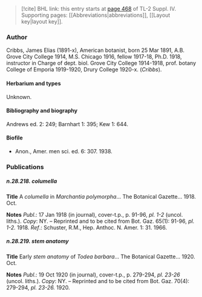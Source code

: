 > [!cite] BHL link: this entry starts at [page 468](https://www.biodiversitylibrary.org/item/103860#page/478/mode/1up) of TL-2 Suppl. IV.
> Supporting pages: [[Abbreviations|abbreviations]], [[Layout key|layout key]].

### Author

Cribbs, James Elias (1891-x), American botanist, born 25 Mar 1891, A.B. Grove City College 1914, M.S. Chicago 1916, fellow 1917-18, Ph.D. 1918, instructor in Charge of dept. biol. Grove City College 1914-1918, prof. botany College of Emporia 1919-1920, Drury College 1920-x. (*Cribbs*).

#### Herbarium and types

Unknown.

#### Bibliography and biography

Andrews ed. 2: 249; Barnhart 1: 395; Kew 1: 644.

#### Biofile

- Anon., Amer. men sci. ed. 6: 307. 1938.

### Publications

##### n.28.218. columella

**Title**
A *columella* in *Marchantia polymorpha*... The Botanical Gazette... 1918. Oct.

**Notes**
*Publ*.: 17 Jan 1918 (in journal), cover-t.p., p. 91-96, *pl. 1-2* (uncol. liths.). *Copy*: NY. – Reprinted and to be cited from Bot. Gaz. 65(1): 91-96, *pl. 1-2.* 1918.
*Ref*.: Schuster, R.M., Hep. Anthoc. N. Amer. 1: 31. 1966.

##### n.28.219. stem anatomy

**Title**
Early *stem anatomy* of *Todea barbara*... The Botanical Gazette... 1920. Oct.

**Notes**
*Publ*.: 19 Oct 1920 (in journal), cover-t.p., p. 279-294, *pl. 23-26* (uncol. liths.). *Copy*: NY. – Reprinted and to be cited from Bot. Gaz. 70(4): 279-294, *pl. 23-26.* 1920.


